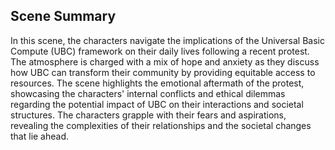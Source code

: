 ## Scene Summary
In this scene, the characters navigate the implications of the Universal Basic Compute (UBC) framework on their daily lives following a recent protest. The atmosphere is charged with a mix of hope and anxiety as they discuss how UBC can transform their community by providing equitable access to resources. The scene highlights the emotional aftermath of the protest, showcasing the characters' internal conflicts and ethical dilemmas regarding the potential impact of UBC on their interactions and societal structures. The characters grapple with their fears and aspirations, revealing the complexities of their relationships and the societal changes that lie ahead.
